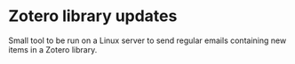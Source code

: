 # Zotero library updates
Small tool to be run on a Linux server to send regular emails containing new items in a Zotero library.
